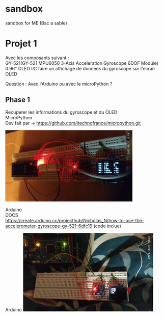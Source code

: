# sandbox
sandbox for ME (Bac a sable)

# Projet 1
Avec les composants suivant : <br>
                           GY-521(GY-521 MPU6050 3-Axis Acceleration Gyroscope 6DOF Module) <br>
                           0.96" OLED IIC faire un affichage de données du gyroscope sur l'ecran OLED <br>

Question : Avec l'Arduino ou avec le microPython ?

  ## Phase 1
 
 Recuperer les informations du gyroscope et du OLED <br>
MicroPython <br> 
     Dev fait par -> https://github.com/itechnofrance/micropython.git
     
   <img src="https://github.com/rastayaka/sandbox/blob/main/media/IMG_20221127_175850.jpg" alt="RP2040 Micropthon">
  
  Arduino <br>
    DOCS <br>
      https://create.arduino.cc/projecthub/Nicholas_N/how-to-use-the-accelerometer-gyroscope-gy-521-6dfc19
      (code inclue)
  <br>
  
  Arduino
  <img src="https://github.com/rastayaka/sandbox/blob/main/media/IMG_20221127_101554.jpg" alt="Arduino MEGA">

